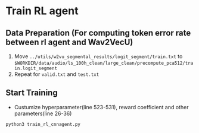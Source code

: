 # Train RL agent

## Data Preparation (For computing token error rate between rl agent and Wav2VecU) 
1. Move `../utils/w2vu_segmental_results/logit_segment/train.txt` to `$WORKDIR/data/audio/ls_100h_clean/large_clean/precompute_pca512/train.logit_segment`
2. Repeat for `valid.txt` and `test.txt`

## Start Training

* Custumize hyperparameter(line 523-531), reward coefficient and other parameters(line 26-36)
```
python3 train_rl_cnnagent.py
```
